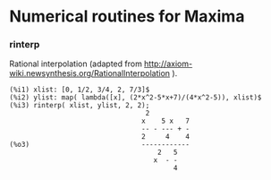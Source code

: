 # Numerical routines for Maxima

### rinterp

Rational interpolation (adapted from http://axiom-wiki.newsynthesis.org/RationalInterpolation ).

    (%i1) xlist: [0, 1/2, 3/4, 2, 7/3]$
    (%i2) ylist: map( lambda([x], (2*x^2-5*x+7)/(4*x^2-5)), xlist)$
    (%i3) rinterp( xlist, ylist, 2, 2);
                                      2
                                     x    5 x   7
                                     -- - --- + -
                                     2     4    4
    (%o3)                            ------------
                                         2   5
                                        x  - -
                                             4
